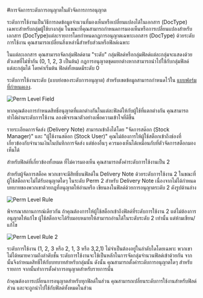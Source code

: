 <!-- add-breadcrumbs -->
#การจัดการระดับการอนุญาตในตัวจัดการการอนุญาต

ระดับการใช้งานเป็นวิธีการลดข้อมูลจำนวนที่มองเห็นหรือเปลี่ยนแปลงได้ในเอกสาร (DocType) เฉพาะสำหรับกลุ่มผู้ใช้บางกลุ่ม ในขณะที่คุณสามารถกำหนดการมองเห็นหรือการเปลี่ยนแปลงสำหรับเอกสาร (DocType)แต่ละรายการโดยกำหนดกฎการอนุญาตเฉพาะเอกสาร (DocType) ด้วยระดับการใช้งาน คุณสามารถเปลี่ยนสิ่งเหล่านี้สำหรับส่วนหรือฟิลด์เฉพาะ

ในแต่ละเอกสาร คุณสามารถจัดกลุ่มฟิลด์ตาม "ระดับ" กลุ่มฟิลด์หรือกลุ่มฟิลด์แต่ละกลุ่มจะแสดงด้วยตัวเลขที่ไม่ซ้ำกัน (0, 1, 2, 3 เป็นต้น) กฎการอนุญาตชุดแยกต่างหากสามารถนำไปใช้กับกลุ่มฟิลด์แต่ละกลุ่มได้ โดยค่าเริ่มต้น ฟิลด์ทั้งหมดมีระดับ 0

ระดับการใช้งานระดับ (แบบย่อของระดับการอนุญาต) สำหรับเขตข้อมูลสามารถกำหนดไว้ใน [แบบฟอร์มที่กำหนดเอง](/docs/user/manual/en/customize-erpnext/customize-form.html).

<img alt="Perm Level Field" class="screenshot" src="{{docs_base_url}}/assets/img/articles/perm-level-1.gif">

หากคุณต้องการกำหนดสิทธิ์อนุญาตที่แตกต่างกันในแต่ละฟิลด์ให้กับผู้ใช้ที่แตกต่างกัน คุณสามารถทำได้ผ่านระดับการใช้งาน ลองพิจารณาตัวอย่างเพื่อความเข้าใจที่ดีขึ้น

รายระเอียดการจัดส่ง (Delivery Note) สามารถเข้าถึงได้โดย "จัดการสต๊อก (Stock Manager)" และ "ผู้ใช้งานสต๊อก (Stock User)" คุณไม่ต้องการให้ผู้ใช้สต็อกเข้าถึงช่องที่เกี่ยวข้องกับจำนวนเงินในบันทึกการจัดส่ง แต่ช่องอื่นๆ ควรมองเห็นได้เหมือนกับที่ตัวจัดการสต็อกมองเห็นได้

สำหรับฟิลด์ที่เกี่ยวข้องทั้งหมด ที่ไม่ควรมองเห็น คุณสามารถตั้งค่าระดับการใช้งานเป็น 2

สำหรับผู้จัดการสต็อค พวกเขาจะมีสิทธิ์บนฟิลด์ใน Delivery Note ด้วยระดับการใช้งาน 2 ในขณะที่ผู้ใช้สต็อกจะไม่ได้รับอนุญาตใดๆ ในระดับ Perm 2 สำหรับ Delivery Note เนื่องจากไม่ได้กำหนดบทบาทของพวกเขาด้วยกฎที่อนุญาตให้อ่านหรือ เขียนลงในฟิลด์ด้วยการอนุญาตระดับ 2 ดังรูปด้านล่าง

<img alt="Perm Level Rule" class="screenshot" src="{{docs_base_url}}/assets/img/articles/perm-level-2.png">

พิจารณาสถานการณ์เดียวกัน ถ้าคุณต้องการให้ผู้ใช้สต็อกเข้าถึงฟิลด์ที่ระดับการใช้งาน 2 แต่ไม่ต้องการอนุญาตให้แก้ไข ผู้ใช้สต็อกจะได้รับมอบหมายให้สามารถอ่านได้ในระดับระดับ 2 เท่านั้น แต่ห้ามเขียน/แก้ไข

<img alt="Perm Level Rule 2" class="screenshot" src="{{docs_base_url}}/assets/img/articles/perm-level-3.png">

ระดับการใช้งาน (1, 2, 3 หรือ 2, 1, 3 หรือ 3,2,1) ไม่จำเป็นต้องอยู่ในลำดับใดโดยเฉพาะ พวกเขาไม่ได้หมายความถึงลำดับชั้น ระดับการใช้งานจะใช้เป็นหลักในการจัดกลุ่มจำนวนฟิลด์เข้าด้วยกัน จากนั้นจึงกำหนดสิทธิ์ให้กับบทบาทสำหรับกลุ่มนั้น ดังนั้น คุณสามารถตั้งค่าระดับการอนุญาตใดๆ สำหรับรายการ จากนั้นทำการตั้งค่าการอนุญาตสำหรับรายการนั้น

ถ้าคุณต้องการเปลี่ยนการอนุญาตสำหรับทุกฟิลด์ในส่วน คุณสามารถเปลี่ยนระดับการใช้งานสำหรับฟิลด์ส่วน และจะถูกนำไปใช้กับฟิลด์ทั้งหมดในส่วน

<!-- markdown -->
